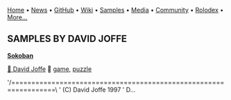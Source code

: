 [Home](https://qb64.com) • [News](../news.md) • [GitHub](../github.md) • [Wiki](../wiki.md) • [Samples](../samples.md) • [Media](../media.md) • [Community](../community.md) • [Rolodex](../rolodex.md) • [More...](../more.md)

## SAMPLES BY DAVID JOFFE

**[Sokoban](sokoban/index.md)**

[🐝 David Joffe](david-joffe.md) 🔗 [game](game.md), [puzzle](puzzle.md)

'/=================================================================\ '  (C) David Joffe 1997 '  D...
